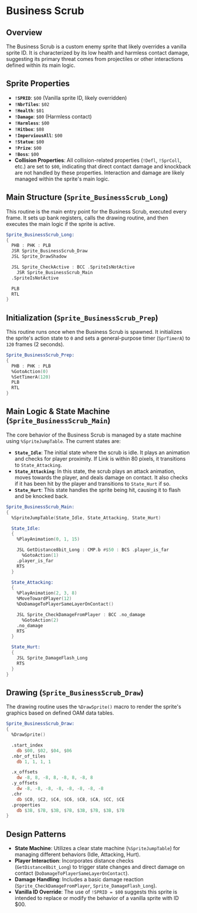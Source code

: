 # Business Scrub

## Overview
The Business Scrub is a custom enemy sprite that likely overrides a vanilla sprite ID. It is characterized by its low health and harmless contact damage, suggesting its primary threat comes from projectiles or other interactions defined within its main logic.

## Sprite Properties
*   **`!SPRID`**: `$00` (Vanilla sprite ID, likely overridden)
*   **`!NbrTiles`**: `$02`
*   **`!Health`**: `$01`
*   **`!Damage`**: `$00` (Harmless contact)
*   **`!Harmless`**: `$00`
*   **`!Hitbox`**: `$08`
*   **`!ImperviousAll`**: `$00`
*   **`!Statue`**: `$00`
*   **`!Prize`**: `$00`
*   **`!Boss`**: `$00`
*   **Collision Properties**: All collision-related properties (`!Defl`, `!SprColl`, etc.) are set to `$00`, indicating that direct contact damage and knockback are not handled by these properties. Interaction and damage are likely managed within the sprite's main logic.

## Main Structure (`Sprite_BusinessScrub_Long`)
This routine is the main entry point for the Business Scrub, executed every frame. It sets up bank registers, calls the drawing routine, and then executes the main logic if the sprite is active.

```asm
Sprite_BusinessScrub_Long:
{
  PHB : PHK : PLB
  JSR Sprite_BusinessScrub_Draw
  JSL Sprite_DrawShadow

  JSL Sprite_CheckActive : BCC .SpriteIsNotActive
    JSR Sprite_BusinessScrub_Main
  .SpriteIsNotActive

  PLB
  RTL
}
```

## Initialization (`Sprite_BusinessScrub_Prep`)
This routine runs once when the Business Scrub is spawned. It initializes the sprite's action state to `0` and sets a general-purpose timer (`SprTimerA`) to `120` frames (2 seconds).

```asm
Sprite_BusinessScrub_Prep:
{
  PHB : PHK : PLB
  %GotoAction(0)
  %SetTimerA(120)
  PLB
  RTL
}
```

## Main Logic & State Machine (`Sprite_BusinessScrub_Main`)
The core behavior of the Business Scrub is managed by a state machine using `%SpriteJumpTable`. The current states are:

*   **`State_Idle`**: The initial state where the scrub is idle. It plays an animation and checks for player proximity. If Link is within 80 pixels, it transitions to `State_Attacking`.
*   **`State_Attacking`**: In this state, the scrub plays an attack animation, moves towards the player, and deals damage on contact. It also checks if it has been hit by the player and transitions to `State_Hurt` if so.
*   **`State_Hurt`**: This state handles the sprite being hit, causing it to flash and be knocked back.

```asm
Sprite_BusinessScrub_Main:
{
  %SpriteJumpTable(State_Idle, State_Attacking, State_Hurt)

  State_Idle:
  {
    %PlayAnimation(0, 1, 15)

    JSL GetDistance8bit_Long : CMP.b #$50 : BCS .player_is_far
      %GotoAction(1)
    .player_is_far
    RTS
  }

  State_Attacking:
  {
    %PlayAnimation(2, 3, 8)
    %MoveTowardPlayer(12)
    %DoDamageToPlayerSameLayerOnContact()

    JSL Sprite_CheckDamageFromPlayer : BCC .no_damage
      %GotoAction(2)
    .no_damage
    RTS
  }

  State_Hurt:
  {
    JSL Sprite_DamageFlash_Long
    RTS
  }
}
```

## Drawing (`Sprite_BusinessScrub_Draw`)
The drawing routine uses the `%DrawSprite()` macro to render the sprite's graphics based on defined OAM data tables.

```asm
Sprite_BusinessScrub_Draw:
{
  %DrawSprite()

  .start_index
    db $00, $02, $04, $06
  .nbr_of_tiles
    db 1, 1, 1, 1

  .x_offsets
    dw -8, 8, -8, 8, -8, 8, -8, 8
  .y_offsets
    dw -8, -8, -8, -8, -8, -8, -8, -8
  .chr
    db $C0, $C2, $C4, $C6, $C8, $CA, $CC, $CE
  .properties
    db $3B, $7B, $3B, $7B, $3B, $7B, $3B, $7B
}
```

## Design Patterns
*   **State Machine**: Utilizes a clear state machine (`%SpriteJumpTable`) for managing different behaviors (Idle, Attacking, Hurt).
*   **Player Interaction**: Incorporates distance checks (`GetDistance8bit_Long`) to trigger state changes and direct damage on contact (`DoDamageToPlayerSameLayerOnContact`).
*   **Damage Handling**: Includes a basic damage reaction (`Sprite_CheckDamageFromPlayer`, `Sprite_DamageFlash_Long`).
*   **Vanilla ID Override**: The use of `!SPRID = $00` suggests this sprite is intended to replace or modify the behavior of a vanilla sprite with ID $00.
